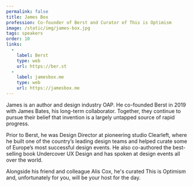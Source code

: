 ```yaml
---
permalink: false
title: James Box
profession: Co-founder of Berst and Curator of This is Optimism
image: /static/img/james-box.jpg
tags: speakers
order: 10
links:
  -
    label: Berst
    type: web
    url: https://ber.st
  -
    label: jamesbox.me
    type: web
    url: https://jamesbox.me
---
```


James is an author and design industry OAP. He co-founded Berst in 2019 with James Bates, his long-term collaborator. Together, they continue to pursue their belief that invention is a largely untapped source of rapid progress.

Prior to Berst, he was Design Director at pioneering studio Clearleft, where he built one of the country’s leading design teams and helped curate some of Europe’s most successful design events. He also co-authored the best-selling book Undercover UX Design and has spoken at design events all over the world.

Alongside his friend and colleague Alis Cox, he's curated This is Optimism and, unfortunately for you, will be your host for the day.
